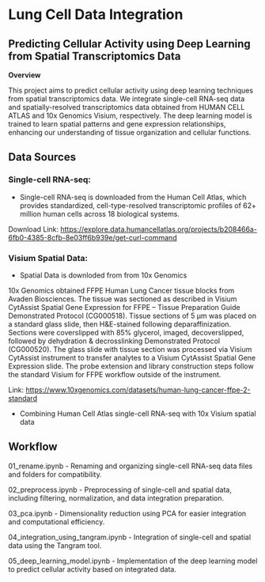 # Lung Cell Data Integration
## Predicting Cellular Activity using Deep Learning from Spatial Transcriptomics Data

**Overview**

This project aims to predict cellular activity using deep learning techniques from spatial transcriptomics data. We integrate single-cell RNA-seq data and spatially-resolved transcriptomics data obtained from HUMAN CELL ATLAS and 10x Genomics Visium, respectively. The deep learning model is trained to learn spatial patterns and gene expression relationships, enhancing our understanding of tissue organization and cellular functions.



## Data Sources
### Single-cell RNA-seq:

- Single-cell RNA-seq is downloaded from the Human Cell Atlas, which provides standardized, cell-type-resolved transcriptomic profiles of 62+ million human cells across 18 biological systems.


Download Link:
https://explore.data.humancellatlas.org/projects/b208466a-6fb0-4385-8cfb-8e03ff6b939e/get-curl-command

### Visium Spatial Data:

- Spatial Data is downloded from from 10x Genomics

  
10x Genomics obtained FFPE Human Lung Cancer tissue blocks from Avaden Biosciences. The tissue was sectioned as described in Visium CytAssist Spatial Gene Expression for FFPE – Tissue Preparation Guide Demonstrated Protocol (CG000518). Tissue sections of 5 µm was placed on a standard glass slide, then H&E-stained following deparaffinization. Sections were coverslipped with 85% glycerol, imaged, decoverslipped, followed by dehydration & decrosslinking Demonstrated Protocol (CG000520). The glass slide with tissue section was processed via Visium CytAssist instrument to transfer analytes to a Visium CytAssist Spatial Gene Expression slide. The probe extension and library construction steps follow the standard Visium for FFPE workflow outside of the instrument.

Link:
 https://www.10xgenomics.com/datasets/human-lung-cancer-ffpe-2-standard 


- Combining Human Cell Atlas single-cell RNA-seq with 10x Visium spatial data
## Workflow


01_rename.ipynb - Renaming and organizing single-cell RNA-seq data files and folders for compatibility.

02_preprocess.ipynb - Preprocessing of single-cell and spatial data, including filtering, normalization, and data integration preparation.

03_pca.ipynb - Dimensionality reduction using PCA for easier integration and computational efficiency.

04_integration_using_tangram.ipynb - Integration of single-cell and spatial data using the Tangram tool.

05_deep_learning_model.ipynb - Implementation of the deep learning model to predict cellular activity based on integrated data.
